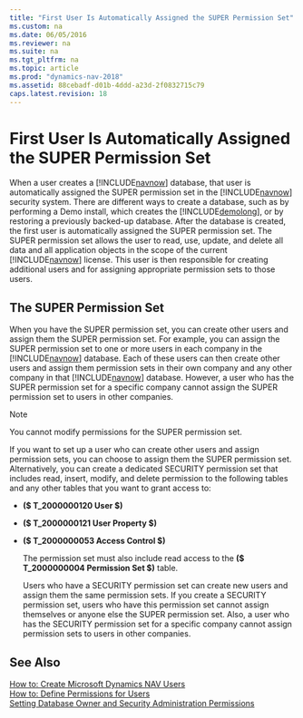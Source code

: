 ```yaml
---
title: "First User Is Automatically Assigned the SUPER Permission Set"
ms.custom: na
ms.date: 06/05/2016
ms.reviewer: na
ms.suite: na
ms.tgt_pltfrm: na
ms.topic: article
ms.prod: "dynamics-nav-2018"
ms.assetid: 88cebadf-d01b-4ddd-a23d-2f0832715c79
caps.latest.revision: 18
---
```

# First User Is Automatically Assigned the SUPER Permission Set
When a user creates a [!INCLUDE[navnow](includes/navnow_md.md)] database, that user is automatically assigned the SUPER permission set in the [!INCLUDE[navnow](includes/navnow_md.md)] security system. There are different ways to create a database, such as by performing a Demo install, which creates the [!INCLUDE[demolong](includes/demolong_md.md)], or by restoring a previously backed-up database. After the database is created, the first user is automatically assigned the SUPER permission set. The SUPER permission set allows the user to read, use, update, and delete all data and all application objects in the scope of the current [!INCLUDE[navnow](includes/navnow_md.md)] license. This user is then responsible for creating additional users and for assigning appropriate permission sets to those users.  
  
## The SUPER Permission Set  
 When you have the SUPER permission set, you can create other users and assign them the SUPER permission set. For example, you can assign the SUPER permission set to one or more users in each company in the [!INCLUDE[navnow](includes/navnow_md.md)] database. Each of these users can then create other users and assign them permission sets in their own company and any other company in that [!INCLUDE[navnow](includes/navnow_md.md)] database. However, a user who has the SUPER permission set for a specific company cannot assign the SUPER permission set to users in other companies.  
  
> [!NOTE]  
>  You cannot modify permissions for the SUPER permission set.  
  
 If you want to set up a user who can create other users and assign permission sets, you can choose to assign them the SUPER permission set. Alternatively, you can create a dedicated SECURITY permission set that includes read, insert, modify, and delete permission to the following tables and any other tables that you want to grant access to:  
  
- **\($ T\_2000000120 User $\)**  
  
- **\($ T\_2000000121 User Property $\)**  
  
- **\($ T\_2000000053 Access Control $\)**  
  
  The permission set must also include read access to the **\($ T\_2000000004 Permission Set $\)** table.  
  
  Users who have a SECURITY permission set can create new users and assign them the same permission sets. If you create a SECURITY permission set, users who have this permission set cannot assign themselves or anyone else the SUPER permission set. Also, a user who has the SECURITY permission set for a specific company cannot assign permission sets to users in other companies.  
  
## See Also  
 [How to: Create Microsoft Dynamics NAV Users](How-to--Create-Microsoft-Dynamics-NAV-Users.md)   
 [How to: Define Permissions for Users](How-to--Define-Permissions-for-Users.md)   
 [Setting Database Owner and Security Administration Permissions](Setting-Database-Owner-and-Security-Administration-Permissions.md)